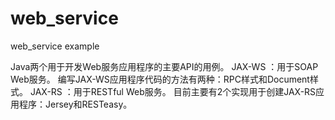 # web_service
web_service example

Java两个用于开发Web服务应用程序的主要API的用例。
JAX-WS ：用于SOAP Web服务。 编写JAX-WS应用程序代码的方法有两种：RPC样式和Document样式。
JAX-RS ：用于RESTful Web服务。 目前主要有2个实现用于创建JAX-RS应用程序：Jersey和RESTeasy。
